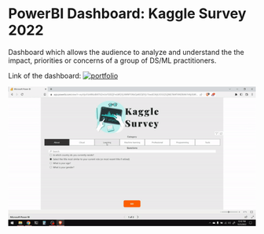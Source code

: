 # PowerBI Dashboard: Kaggle Survey 2022

Dashboard which allows the audience to analyze and understand the the impact, priorities or concerns of a group of DS/ML practitioners.

Link of the dashboard:
[![portfolio](https://img.shields.io/badge/%F0%9F%94%97-Go%20to%20Dashboard-lightgrey?style=for-the-badge)](https://app.powerbi.com/view?r=eyJrIjoiYzk4MzdkNTItZmUxYS00ZjFmLWFjYjUtMWY5MzQxM2Q0YjU1IiwidCI6IjU3OGQ5ZjNlLTlkMTItNDBiMi1hNjJlLWI3NzdiZGYyNTVhMiJ9)


<p><img align="center" src="https://github.com/asksawant/kaggle-survey-2022/blob/main/power-bi-dashboard/assets/dashboard-gif.gif" /></p>
